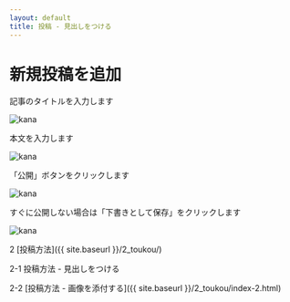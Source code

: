 ```yaml
---
layout: default
title: 投稿 - 見出しをつける
---
```


# 新規投稿を追加

記事のタイトルを入力します

![kana](./images/toukou-1-1.png)

本文を入力します

![kana](./images/toukou-1-2.png)

「公開」ボタンをクリックします

![kana](./images/toukou-1-3.png)

すぐに公開しない場合は「下書きとして保存」をクリックします

![kana](./images/toukou-1-4.png)

2 [投稿方法]({{ site.baseurl }}/2_toukou/)

2-1 投稿方法 - 見出しをつける

2-2 [投稿方法 - 画像を添付する]({{ site.baseurl }}/2_toukou/index-2.html)